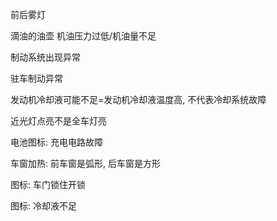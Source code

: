 
前后雾灯
  
滴油的油壶 机油压力过低/机油量不足  
  
制动系统出现异常  
  
驻车制动异常  
  
发动机冷却液可能不足=发动机冷却液温度高, 不代表冷却系统故障  
  
近光灯点亮不是全车灯亮  
  
电池图标: 充电电路故障  
  
车窗加热: 前车窗是弧形, 后车窗是方形  
  
图标: 车门锁住开锁  
  
图标: 冷却液不足  
